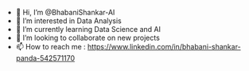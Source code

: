- 👋 Hi, I’m @BhabaniShankar-AI
- 👀 I’m interested in Data Analysis
- 🌱 I’m currently learning Data Science and AI
- 💞️ I’m looking to collaborate on new projects
- 📫 How to reach me : https://www.linkedin.com/in/bhabani-shankar-panda-542571170

<!---
BhabaniShankar-AI/BhabaniShankar-AI is a ✨ special ✨ repository because its `README.md` (this file) appears on your GitHub profile.
You can click the Preview link to take a look at your changes.
--->
